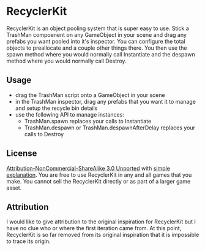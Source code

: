 RecyclerKit
===========

RecyclerKit is an object pooling system that is super easy to use. Stick a TrashMan compoenent on any GameObject in your scene and drag any prefabs you want pooled into it's inspector. You can configure the total objects to preallocate and a couple other things there. You then use the spawn method where you would normally call Instantiate and the despawn method where you would normally call Destroy.


Usage
----
- drag the TrashMan script onto a GameObject in your scene
- in the TrashMan inspector, drag any prefabs that you want it to manage and setup the recycle bin details
- use the following API to manage instances:
	* TrashMan.spawn replaces your calls to Instantiate
	* TrashMan.despawn or TrashMan.despawnAfterDelay replaces your calls to Destroy




License
-----
[Attribution-NonCommercial-ShareAlike 3.0 Unported](http://creativecommons.org/licenses/by-nc-sa/3.0/legalcode) with [simple explanation](http://creativecommons.org/licenses/by-nc-sa/3.0/deed.en_US). You are free to use RecyclerKit in any and all games that you make. You cannot sell the RecyclerKit directly or as part of a larger game asset.



Attribution
-----

I would like to give attribution to the original inspiration for RecyclerKit but I have no clue who or where the first iteration came from. At this point, RecyclerKit is so far removed from its original inspiration that it is impossible to trace its origin.